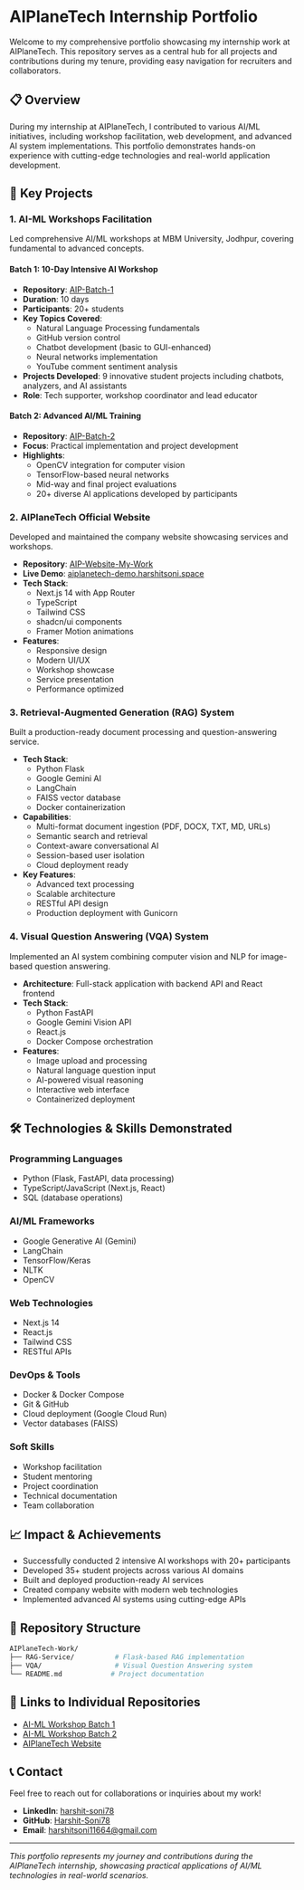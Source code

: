 # AIPlaneTech Internship Portfolio

Welcome to my comprehensive portfolio showcasing my internship work at AIPlaneTech. This repository serves as a central hub for all projects and contributions during my tenure, providing easy navigation for recruiters and collaborators.

## 📋 Overview

During my internship at AIPlaneTech, I contributed to various AI/ML initiatives, including workshop facilitation, web development, and advanced AI system implementations. This portfolio demonstrates hands-on experience with cutting-edge technologies and real-world application development.

## 🚀 Key Projects

### 1. AI-ML Workshops Facilitation

Led comprehensive AI/ML workshops at MBM University, Jodhpur, covering fundamental to advanced concepts.

#### Batch 1: 10-Day Intensive AI Workshop

- **Repository**: [AIP-Batch-1](https://github.com/Harshit-Soni78/AIP-Batch-1)
- **Duration**: 10 days
- **Participants**: 20+ students
- **Key Topics Covered**:
  - Natural Language Processing fundamentals
  - GitHub version control
  - Chatbot development (basic to GUI-enhanced)
  - Neural networks implementation
  - YouTube comment sentiment analysis
- **Projects Developed**: 9 innovative student projects including chatbots, analyzers, and AI assistants
- **Role**: Tech supporter, workshop coordinator and lead educator

#### Batch 2: Advanced AI/ML Training

- **Repository**: [AIP-Batch-2](https://github.com/Harshit-Soni78/AIP-Batch-2)
- **Focus**: Practical implementation and project development
- **Highlights**:
  - OpenCV integration for computer vision
  - TensorFlow-based neural networks
  - Mid-way and final project evaluations
  - 20+ diverse AI applications developed by participants

### 2. AIPlaneTech Official Website

Developed and maintained the company website showcasing services and workshops.

- **Repository**: [AIP-Website-My-Work](https://github.com/Harshit-Soni78/AIP-Website-My-Work)
- **Live Demo**: [aiplanetech-demo.harshitsoni.space](https://aiplanetech-demo.harshitsoni.space/)
- **Tech Stack**:
  - Next.js 14 with App Router
  - TypeScript
  - Tailwind CSS
  - shadcn/ui components
  - Framer Motion animations
- **Features**:
  - Responsive design
  - Modern UI/UX
  - Workshop showcase
  - Service presentation
  - Performance optimized

### 3. Retrieval-Augmented Generation (RAG) System

Built a production-ready document processing and question-answering service.

- **Tech Stack**:
  - Python Flask
  - Google Gemini AI
  - LangChain
  - FAISS vector database
  - Docker containerization
- **Capabilities**:
  - Multi-format document ingestion (PDF, DOCX, TXT, MD, URLs)
  - Semantic search and retrieval
  - Context-aware conversational AI
  - Session-based user isolation
  - Cloud deployment ready
- **Key Features**:
  - Advanced text processing
  - Scalable architecture
  - RESTful API design
  - Production deployment with Gunicorn

### 4. Visual Question Answering (VQA) System

Implemented an AI system combining computer vision and NLP for image-based question answering.

- **Architecture**: Full-stack application with backend API and React frontend
- **Tech Stack**:
  - Python FastAPI
  - Google Gemini Vision API
  - React.js
  - Docker Compose orchestration
- **Features**:
  - Image upload and processing
  - Natural language question input
  - AI-powered visual reasoning
  - Interactive web interface
  - Containerized deployment

## 🛠️ Technologies & Skills Demonstrated

### Programming Languages

- Python (Flask, FastAPI, data processing)
- TypeScript/JavaScript (Next.js, React)
- SQL (database operations)

### AI/ML Frameworks

- Google Generative AI (Gemini)
- LangChain
- TensorFlow/Keras
- NLTK
- OpenCV

### Web Technologies

- Next.js 14
- React.js
- Tailwind CSS
- RESTful APIs

### DevOps & Tools

- Docker & Docker Compose
- Git & GitHub
- Cloud deployment (Google Cloud Run)
- Vector databases (FAISS)

### Soft Skills

- Workshop facilitation
- Student mentoring
- Project coordination
- Technical documentation
- Team collaboration

## 📈 Impact & Achievements

- Successfully conducted 2 intensive AI workshops with 20+ participants
- Developed 35+ student projects across various AI domains
- Built and deployed production-ready AI services
- Created company website with modern web technologies
- Implemented advanced AI systems using cutting-edge APIs

## 📁 Repository Structure

```bash
AIPlaneTech-Work/
├── RAG-Service/          # Flask-based RAG implementation
├── VQA/                  # Visual Question Answering system
└── README.md            # Project documentation
```

## 🔗 Links to Individual Repositories

- [AI-ML Workshop Batch 1](https://github.com/Harshit-Soni78/AIP-Batch-1)
- [AI-ML Workshop Batch 2](https://github.com/Harshit-Soni78/AIP-Batch-2)
- [AIPlaneTech Website](https://github.com/Harshit-Soni78/AIP-Website-My-Work)

## 📞 Contact

Feel free to reach out for collaborations or inquiries about my work!

- **LinkedIn**: [harshit-soni78](https://www.linkedin.com/in/harshit-soni78)
- **GitHub**: [Harshit-Soni78](https://github.com/Harshit-Soni78)
- **Email**: [harshitsoni11664@gmail.com](mailto:harshitsoni11664@gmail.com)

---

_This portfolio represents my journey and contributions during the AIPlaneTech internship, showcasing practical applications of AI/ML technologies in real-world scenarios._
